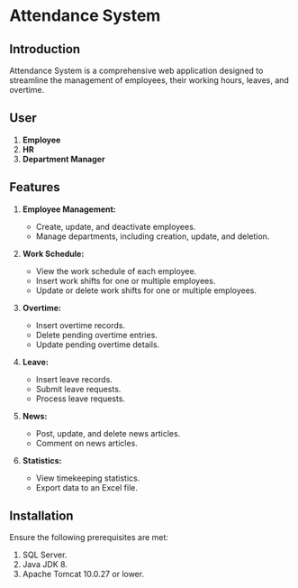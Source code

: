 # Attendance System

## Introduction
Attendance System is a comprehensive web application designed to streamline the management of employees, their working hours, leaves, and overtime.

## User
1. **Employee**
2. **HR**
3. **Department Manager**

## Features

1. **Employee Management:**
    - Create, update, and deactivate employees.
    - Manage departments, including creation, update, and deletion.

2. **Work Schedule:**
    - View the work schedule of each employee.
    - Insert work shifts for one or multiple employees.
    - Update or delete work shifts for one or multiple employees.

3. **Overtime:**
    - Insert overtime records.
    - Delete pending overtime entries.
    - Update pending overtime details.

4. **Leave:**
    - Insert leave records.
    - Submit leave requests.
    - Process leave requests.

5. **News:**
    - Post, update, and delete news articles.
    - Comment on news articles.

6. **Statistics:**
    - View timekeeping statistics.
    - Export data to an Excel file.

## Installation
Ensure the following prerequisites are met:
1. SQL Server.
2. Java JDK 8.
3. Apache Tomcat 10.0.27 or lower.
